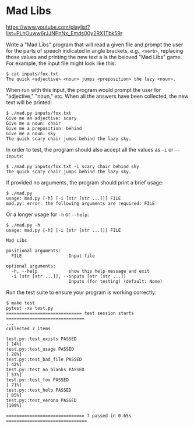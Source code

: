 # Mad Libs

https://www.youtube.com/playlist?list=PLhOuww6rJJNPnNx_Emds00y2RX1Tbk59r

Write a "Mad Libs" program that will read a given file and prompt the user for the parts of speech indicated in angle brackets, e.g., `<verb>`, replacing those values and printing the new text a la the beloved "Mad Libs" game.
For example, the input file might look like this:

```
$ cat inputs/fox.txt
The quick <adjective> <noun> jumps <preposition> the lazy <noun>.
```

When run with this input, the program would prompt the user for "adjective," "noun," etc.
When all the answers have been collected, the new text will be printed:

```
$ ./mad.py inputs/fox.txt
Give me an adjective: scary
Give me a noun: chair
Give me a preposition: behind
Give me a noun: sky
The quick scary chair jumps behind the lazy sky.
```

In order to test, the program should also accept all the values as `-i` or `--inputs`:

```
$ ./mad.py inputs/fox.txt -i scary chair behind sky
The quick scary chair jumps behind the lazy sky.
```

If provided no arguments, the program should print a brief usage:

```
$ ./mad.py
usage: mad.py [-h] [-i [str [str ...]]] FILE
mad.py: error: the following arguments are required: FILE
```

Or a longer usage for `-h` or `--help`:

```
$ ./mad.py -h
usage: mad.py [-h] [-i [str [str ...]]] FILE

Mad Libs

positional arguments:
  FILE                  Input file

optional arguments:
  -h, --help            show this help message and exit
  -i [str [str ...]], --inputs [str [str ...]]
                        Inputs (for testing) (default: None)
```

Run the test suite to ensure your program is working correctly:

```
$ make test
pytest -xv test.py
============================= test session starts ==============================
...
collected 7 items

test.py::test_exists PASSED                                              [ 14%]
test.py::test_usage PASSED                                               [ 28%]
test.py::test_bad_file PASSED                                            [ 42%]
test.py::test_no_blanks PASSED                                           [ 57%]
test.py::test_fox PASSED                                                 [ 71%]
test.py::test_help PASSED                                                [ 85%]
test.py::test_verona PASSED                                              [100%]

============================== 7 passed in 0.65s ===============================
```
